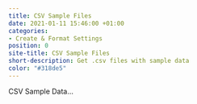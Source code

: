 ```yaml
---
title: CSV Sample Files
date: 2021-01-11 15:46:00 +01:00
categories:
- Create & Format Settings
position: 0
site-title: CSV Sample Files
short-description: Get .csv files with sample data
color: "#318de5"
---
```


CSV Sample Data...